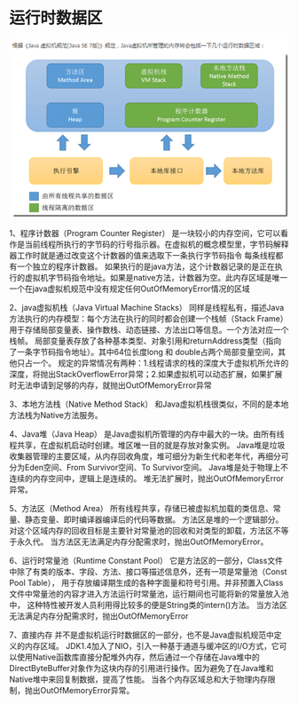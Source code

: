 # 运行时数据区

![image](https://github.com/jackHe007/jvm_item/blob/master/img/JAVA%20SE%207%20%E8%BF%90%E8%A1%8C%E6%97%B6%E6%95%B0%E6%8D%AE%E5%8C%BA%E5%9F%9F%E5%9B%BE.png)


1、程序计数器（Program Counter Register）
是一块较小的内存空间，它可以看作是当前线程所执行的字节码的行号指示器。在虚拟机的概念模型里，字节码解释器工作时就是通过改变这个计数器的值来选取下一条执行字节码指令
每条线程都有一个独立的程序计数器。
如果执行的是java方法，这个计数器记录的是正在执行的虚拟机字节码指令地址。如果是native方法，计数器为空。此内存区域是唯一一个在java虚拟机规范中没有规定任何OutOfMemoryError情况的区域

2、java虚拟机栈（Java Virtual Machine Stacks）
同样是线程私有，描述Java方法执行的内存模型：每个方法在执行的同时都会创建一个栈帧（Stack Frame）用于存储局部变量表、操作数栈、动态链接、方法出口等信息。一个方法对应一个栈帧。
局部变量表存放了各种基本类型、对象引用和returnAddress类型（指向了一条字节码指令地址）。其中64位长度long 和 double占两个局部变量空间，其他只占一个。
规定的异常情况有两种：1.线程请求的栈的深度大于虚拟机所允许的深度，将抛出StackOverflowError异常；2.如果虚拟机可以动态扩展，如果扩展时无法申请到足够的内存，就抛出OutOfMemoryError异常

3、本地方法栈（Native Method Stack）
和Java虚拟机栈很类似，不同的是本地方法栈为Native方法服务。

4、Java堆（Java Heap）
是Java虚拟机所管理的内存中最大的一块。由所有线程共享，在虚拟机启动时创建。堆区唯一目的就是存放对象实例。
Java堆是垃圾收集器管理的主要区域，从内存回收角度，堆可细分为新生代和老年代，再细分可分为Eden空间、From Survivor空间、To Survivor空间。
Java堆是处于物理上不连续的内存空间中，逻辑上是连续的。
堆无法扩展时，抛出OutOfMemoryError异常。

5、方法区（Method Area）
所有线程共享，存储已被虚拟机加载的类信息、常量、静态变量、即时编译器编译后的代码等数据。
方法区是堆的一个逻辑部分。
对这个区域内存的回收目标是主要针对常量池的回收和对类型的卸载，方法区不等于永久代。
当方法区无法满足内存分配需求时，抛出OutOfMemoryError。

6、运行时常量池（Runtime Constant Pool）
它是方法区的一部分，Class文件中除了有类的版本、字段、方法、接口等描述信息外，还有一项是常量池（Const Pool Table），
用于存放编译期生成的各种字面量和符号引用。并非预置入Class文件中常量池的内容才进入方法运行时常量池，运行期间也可能将新的常量放入池中，
这种特性被开发人员利用得比较多的便是String类的intern()方法。
当方法区无法满足内存分配需求时，抛出OutOfMemoryError

7、直接内存
并不是虚拟机运行时数据区的一部分，也不是Java虚拟机规范中定义的内存区域。
JDK1.4加入了NIO，引入一种基于通道与缓冲区的I/O方式，它可以使用Native函数库直接分配堆外内存，然后通过一个存储在Java堆中的DirectByteBuffer对象作为这块内存的引用进行操作。因为避免了在Java堆和Native堆中来回复制数据，提高了性能。
当各个内存区域总和大于物理内存限制，抛出OutOfMemoryError异常。
